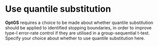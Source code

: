 Use quantile substitution
=========================

**OptGS** requires a choice to be made about whether quantile
substitution should be applied to identified stopping boundaries, in
order to improve type-I error-rate control if they are utilised in a
group-sequential t-test. Specify your choice about whether to use
quantile substitution here.
